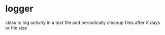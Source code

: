 # logger
class to log activity in a text file and periodically cleanup files after X days or file size
